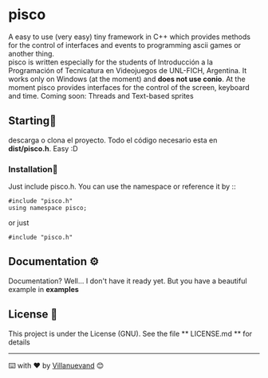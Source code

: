 
# pisco

A easy to use (very easy) tiny framework in C++ which provides methods for the control of interfaces and events to programming ascii games or another thing.   
pisco is written especially for the students of Introducción a la Programación of Tecnicatura en Videojuegos de UNL-FICH, Argentina.
It works only on Windows (at the moment) and **does not use conio**.
  At the moment pisco provides interfaces for the control of the screen, keyboard and time. Coming soon: Threads and Text-based sprites


## Starting🚀

descarga o clona el proyecto. Todo el código necesario esta en **dist/pisco.h**. Easy :D

### Installation🔧

Just include pisco.h. You can use the namespace or reference it by ::
```
#include "pisco.h"
using namespace pisco;
```
or just
```
#include "pisco.h"
```

## Documentation ⚙️

Documentation? Well... 
I don't have it ready yet. But you have a beautiful example in **examples**

## License 📄

This project is under the License (GNU). See the file ** LICENSE.md ** for details


---
⌨️ with ❤️ by [Villanuevand](https://github.com/alefortvi) 😊
